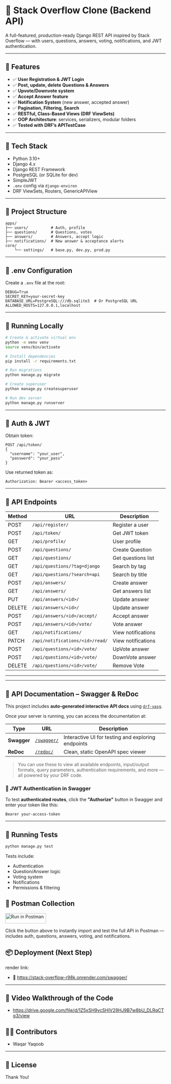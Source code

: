 # 🧠 Stack Overflow Clone (Backend API)

A full-featured, production-ready Django REST API inspired by Stack Overflow — with users, questions, answers, voting, notifications, and JWT authentication.

---

## 🚀 Features

- ✅ **User Registration & JWT Login**
- ✅ **Post, update, delete Questions & Answers**
- ✅ **Upvote/Downvote system**
- ✅ **Accept Answer feature**
- ✅ **Notification System** (new answer, accepted answer)
- ✅ **Pagination, Filtering, Search**
- ✅ **RESTful, Class-Based Views (DRF ViewSets)**
- ✅ **OOP Architecture**: services, serializers, modular folders
- ✅ **Tested with DRF’s APITestCase**

---

## 🧰 Tech Stack

- Python 3.10+
- Django 4.x
- Django REST Framework
- PostgreSQL (or SQLite for dev)
- SimpleJWT
- `.env` config via `django-environ`
- DRF ViewSets, Routers, GenericAPIView

---

## 📁 Project Structure

```
apps/
├── users/          # Auth, profile
├── questions/      # Questions, votes
├── answers/        # Answers, accept logic
├── notifications/  # New answer & acceptance alerts
core/
    └── settings/   # base.py, dev.py, prod.py
```

---

## 🔐 .env Configuration

Create a `.env` file at the root:

```
DEBUG=True
SECRET_KEY=your-secret-key
DATABASE_URL=PostgreSQL:///db.sqlite3  # Or PostgreSQL URL
ALLOWED_HOSTS=127.0.0.1,localhost
```

---

## 🧪 Running Locally

```bash
# Create & activate virtual env
python -m venv venv
source venv/bin/activate

# Install dependencies
pip install -r requirements.txt

# Run migrations
python manage.py migrate

# Create superuser
python manage.py createsuperuser

# Run dev server
python manage.py runserver
```

---

## 🔑 Auth & JWT

Obtain token:
```
POST /api/token/
{
  "username": "your_user",
  "password": "your_pass"
}
```

Use returned token as:
```
Authorization: Bearer <access_token>
```

---

## 🔁 API Endpoints

| Method | URL        		             | Description        |
|--------|-----------------------------------|--------------------|
| POST   | `/api/register/`                  | Register a user    |
| POST   | `/api/token/`                     | Get JWT token      |
| GET    | `/api/profile/`                   | User profile       |
| POST   | `/api/questions/`                 | Create Question    |
| GET    | `/api/questions/`                 | Get questions list |
| GET    | `/api/questions/?tag=django`      | Search by tag      |
| GET    | `/api/questions/?search=api`      | Search by title    |
| POST   | `/api/answers/`        	     | Create answer      |
| GET    | `/api/answers/`        	     | Get answers list   |
| PUT    | `/api/answers/<id>/`        	     | Update answer      |
| DELETE | `/api/answers/<id>/`              | Update answer      |
| POST   | `/api/answers/<id>/accept/`       | Accept answer      |
| POST   | `/api/answers/<id>/vote/`         | Vote answer        |
| GET    | `/api/notifications/`  	     | View notifications |
| PATCH  | `/api/notifications/<id>/read/`   | View notifications |
| POST   | `/api/questions/<id>/vote/`       | UpVote answer      |
| POST   | `/api/questions/<id>/vote/`       | DownVote answer    |
| DELETE | `/api/questions/<id>/vote/`       | Remove Vote        |


---


---

## 📘 API Documentation – Swagger & ReDoc

This project includes **auto-generated interactive API docs** using [`drf-yasg`](https://github.com/axnsan12/drf-yasg).

Once your server is running, you can access the documentation at:

| Type       | URL                          | Description                                 |
|------------|-------------------------------|---------------------------------------------|
| **Swagger** | [`/swagger/`](http://localhost:8000/swagger/) | Interactive UI for testing and exploring endpoints |
| **ReDoc**   | [`/redoc/`](http://localhost:8000/redoc/)     | Clean, static OpenAPI spec viewer           |

> You can use these to view all available endpoints, input/output formats, query parameters, authentication requirements, and more — all powered by your DRF code.

### 🔐 JWT Authentication in Swagger

To test **authenticated routes**, click the **"Authorize"** button in Swagger and enter your token like this:

```
Bearer your-access-token
```

---

## 🧪 Running Tests

```bash
python manage.py test
```

Tests include:
- Authentication
- Question/Answer logic
- Voting system
- Notifications
- Permissions & filtering

## 🧪 Postman Collection

[<img src="https://run.pstmn.io/button.svg" alt="Run in Postman" style="width: 128px; height: 32px;">](https://app.getpostman.com/run-collection/21311841-e63fb6a6-3b98-414a-9d96-a9b2391861f2?action=collection%2Ffork&source=rip_markdown&collection-url=entityId%3D21311841-e63fb6a6-3b98-414a-9d96-a9b2391861f2%26entityType%3Dcollection%26workspaceId%3Dd1b9a31e-eb74-4e8b-93be-36bdf4641056)

Click the button above to instantly import and test the full API in Postman — includes auth, questions, answers, voting, and notifications.


## 📦 Deployment (Next Step)

render link:
- 🔵 https://stack-overflow-r98k.onrender.com/swagger/

---

## 🧪 Video Walkthrough of the Code
- https://drive.google.com/file/d/1Z5xSH9vcSHIV29HJ9B7w8bU_DLRqCTg3/view


## 🧑‍💻 Contributors

- Waqar Yaqoob

---

## 📄 License

Thank You!
